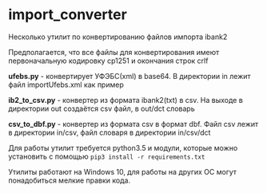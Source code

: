 # import_converter
Несколько утилит по конвертированию файлов импорта ibank2

Предполагается, что все файлы для конвертирования имеют первоначальную кодировку cp1251 и окончания строк crlf

**ufebs.py** - конвертирует УФЭБС(xml) в base64. В директории in лежит файл importUfebs.xml как пример

**ib2_to_csv.py** - конвертер из формата ibank2(txt) в csv. На выходе в директории out создаётся csv файл, в out/dct словарь

**csv_to_dbf.py** - конвертер из формата csv в формат dbf. Файл csv лежит в директории in/csv, файл словаря в директории in/csv/dct


Для работы утилит требуется python3.5 и модули, которые можно установить с помощью
`pip3 install -r requirements.txt`

Утилиты работают на Windows 10, для работы на других ОС могут понадобиться мелкие правки кода.
